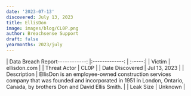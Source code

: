 ```yaml
---
date: '2023-07-13'
discovered: July 13, 2023
title: EllisDon
image: images/blog/CL0P.png
author: Breachsense Support
draft: false
yearmonths: 2023/july
---
```


| Data Breach Report------------:     |:-------------:    | :-----:|
| Victim      | ellisdon.com      | 
| Threat Actor      | CL0P      | 
| Date Discovered      | Jul 13, 2023      | 
| Description      | EllisDon is an employee-owned construction services company that was founded and incorporated in 1951 in London, Ontario, Canada, by brothers Don and David Ellis Smith.      | 
| Leak Size      | Unknown      | 

